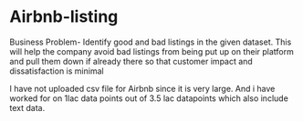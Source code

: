 # Airbnb-listing
Business Problem-
Identify good and bad listings in the given dataset. This will help the company avoid bad listings from being put up on their platform and pull them down if already there so that customer impact and dissatisfaction is minimal

I have not uploaded csv file for Airbnb since it is very large.
And i have worked for on 1lac data points out of 3.5 lac datapoints which also include text data.
